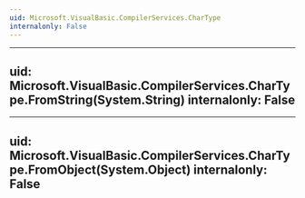 ```yaml
---
uid: Microsoft.VisualBasic.CompilerServices.CharType
internalonly: False
---
```


---
uid: Microsoft.VisualBasic.CompilerServices.CharType.FromString(System.String)
internalonly: False
---

---
uid: Microsoft.VisualBasic.CompilerServices.CharType.FromObject(System.Object)
internalonly: False
---
